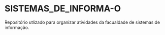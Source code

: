 # SISTEMAS_DE_INFORMA-O
Repositório utlizado para organizar atividades da facualdade de sistemas de informação.
